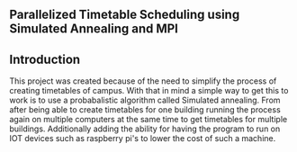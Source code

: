 ## Parallelized Timetable Scheduling using Simulated Annealing and MPI

## Introduction

This project was created because of the need to simplify the process of creating timetables of campus. With that in mind a simple way to get this to work is to use a probabalistic algorithm called Simulated annealing. From after being able to create timetables for one building running the process again on multiple computers at the same time to get timetables for multiple buildings. Additionally adding the ability for having the program to run on IOT devices such as raspberry pi's to lower the cost of such a machine. 

